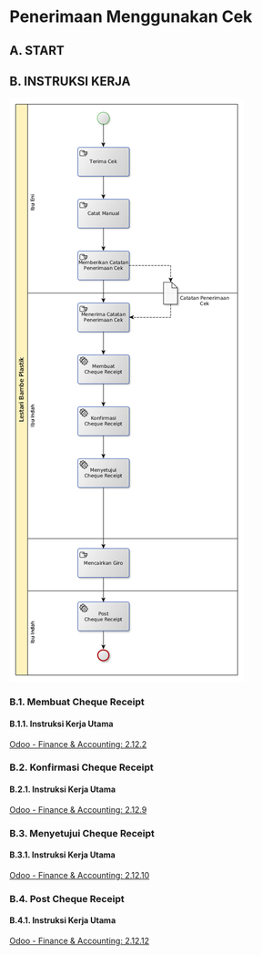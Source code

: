 # Penerimaan Menggunakan Cek

## A. START

## B. INSTRUKSI KERJA

![](../img/penerimaan-cek.png)

### B.1. Membuat Cheque Receipt

#### B.1.1. Instruksi Kerja Utama
[
Odoo - Finance & Accounting: 2.12.2](https://open-synergy.github.io/mdbook-fa/transaksi/cheque-receipt/membuat.html)

### B.2. Konfirmasi Cheque Receipt

#### B.2.1. Instruksi Kerja Utama
[
Odoo - Finance & Accounting: 2.12.9](https://open-synergy.github.io/mdbook-fa/transaksi/cheque-receipt/konfirmasi.html)

### B.3. Menyetujui Cheque Receipt

#### B.3.1. Instruksi Kerja Utama

[Odoo - Finance & Accounting: 2.12.10](https://open-synergy.github.io/mdbook-fa/transaksi/cheque-receipt/approve.html)

### B.4. Post Cheque Receipt

#### B.4.1. Instruksi Kerja Utama

[Odoo - Finance & Accounting: 2.12.12](https://open-synergy.github.io/mdbook-fa/transaksi/cheque-receipt/post.html)
